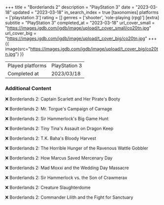 +++
title = "Borderlands 2"
description = "PlayStation 3"
date = "2023-03-18"
updated = "2023-03-18"
in_search_index = true
[taxonomies]
platforms = ['playstation 3']
rating = []
genres = ['shooter', 'role-playing (rpg)']
[extra]
subtitle = "PlayStation 3"
completed_at = "2023-03-18"
url_cover_small = "https://images.igdb.com/igdb/image/upload/t_cover_small/co20tn.jpg"
url_cover_big = "https://images.igdb.com/igdb/image/upload/t_cover_big/co20tn.jpg"
+++
{{ image(src="https://images.igdb.com/igdb/image/upload/t_cover_big/co20tn.jpg") }}

|              |            |
| ------------ | ---------- |
| Played platforms    | PlayStation 3 |
| Completed at | 2023/03/18 |



### Additional Content


❌ Borderlands 2: Captain Scarlett and Her Pirate's Booty

❌ Borderlands 2: Mr. Torgue's Campaign of Carnage

❌ Borderlands 2: Sir Hammerlock's Big Game Hunt

❌ Borderlands 2: Tiny Tina's Assault on Dragon Keep

❌ Borderlands 2: T.K. Baha's Bloody Harvest

❌ Borderlands 2: The Horrible Hunger of the Ravenous Wattle Gobbler

❌ Borderlands 2: How Marcus Saved Mercenary Day

❌ Borderlands 2: Mad Moxxi and the Wedding Day Massacre

❌ Borderlands 2: Sir Hammerlock vs. the Son of Crawmerax

❌ Borderlands 2: Creature Slaughterdome

❌ Borderlands 2: Commander Lilith and the Fight for Sanctuary
